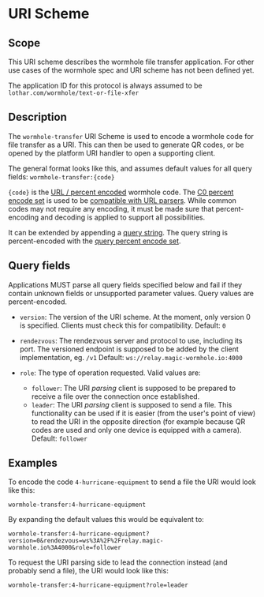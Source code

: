 # URI Scheme
## Scope
This URI scheme describes the wormhole file transfer application. For other use cases of the wormhole spec and URI scheme has not been defined yet.

The application ID for this protocol is always assumed to be `lothar.com/wormhole/text-or-file-xfer`

## Description

The `wormhole-transfer` URI Scheme is used to encode a wormhole code for file transfer as a URI. This can then be used to generate QR codes, or be opened by the platform URI handler to open a supporting client.

The general format looks like this, and assumes default values for all query fields:
`wormhole-transfer:{code}`

`{code}` is the [URL / percent encoded](https://en.wikipedia.org/wiki/Percent-encoding) wormhole code. The [C0 percent encode set](https://url.spec.whatwg.org/#c0-control-percent-encode-set) is used to be [compatible with URL parsers](https://url.spec.whatwg.org/#concept-opaque-host-parser). While common codes may not require any encoding, it must be made sure that percent-encoding and decoding is applied to support all possibilities.

It can be extended by appending a [query string](https://en.wikipedia.org/wiki/Query_string). The query string is percent-encoded with the [query percent encode set](https://url.spec.whatwg.org/#query-percent-encode-set).

## Query fields
Applications MUST parse all query fields specified below and fail if they contain unknown fields or unsupported parameter values. Query values are percent-encoded.

* `version`: The version of the URI scheme.  At the moment, only version 0 is specified. Clients must check this for compatibility.
Default: `0`

* `rendezvous`: The rendezvous server and protocol to use, including its port. The versioned endpoint is supposed to be added by the client implementation, eg. `/v1`
Default: `ws://relay.magic-wormhole.io:4000`

* `role`: The type of operation requested. Valid values are:
  * `follower`: The URI *parsing* client is supposed to be prepared to receive a file over the connection once established.
  * `leader`: The URI *parsing* client is supposed to send a file. This functionality can be used if it is easier (from the user's point of view) to read the URI in the opposite direction (for example because QR codes are used and only one device is equipped with a camera).
Default: `follower`

## Examples
To encode the code `4-hurricane-equipment` to send a file the URI would look like this:

`wormhole-transfer:4-hurricane-equipment`

By expanding the default values this would be equivalent to:

`wormhole-transfer:4-hurricane-equipment?version=0&rendezvous=ws%3A%2F%2Frelay.magic-wormhole.io%3A4000&role=follower`

To request the URI parsing side to lead the connection instead (and probably send a file), the URI would look like this:

`wormhole-transfer:4-hurricane-equipment?role=leader`
